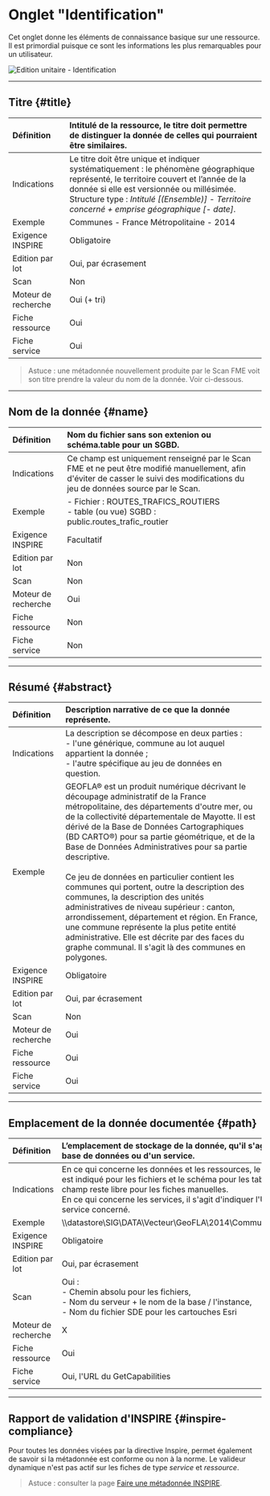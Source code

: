 # Onglet "Identification"

Cet onglet donne les éléments de connaissance basique sur une ressource. Il est primordial puisque ce sont les informations les plus remarquables pour un utilisateur.

![Edition unitaire - Identification](/assets/inv_edit_one_identification.png "L&apos;é&apos;dition unitaire - onglet identification")

_________

## <i class="fa fa-eye"></i> Titre {#title}

| Définition       | Intitulé de la ressource, le titre doit permettre de distinguer la donnée de celles qui pourraient être similaires. |
| :--------------- | :--------------------------------------  |
| Indications      |  Le titre doit être unique et indiquer systématiquement : le phénomène géographique représenté,  le territoire couvert et l’année de la donnée si elle est versionnée ou millésimée.<br>Structure type : *Intitulé [(Ensemble)] - Territoire concerné  + emprise géographique [- date]*. |
| Exemple          |  Communes - France Métropolitaine - 2014 |
| Exigence INSPIRE           | Obligatoire                    |
| Edition par lot            | Oui, par écrasement            |
| Scan                       | Non                            |
| Moteur de recherche        | Oui (+ tri)                    |
| Fiche ressource            | Oui                            |
| Fiche service              | Oui                            |

> Astuce : une métadonnée nouvellement produite par le Scan FME voit son titre prendre la valeur du nom de la donnée. Voir ci-dessous. 

-------

## Nom de la donnée {#name}

| Définition           | Nom du fichier sans son extenion ou schéma.table pour un SGBD. |
| :------------------- | :------------------------------------------------------------  |
| Indications          | Ce champ est uniquement renseigné par le Scan FME et ne peut être modifié manuellement, afin d&apos;éviter de casser le suivi des modifications du jeu de données source par le Scan. |
| Exemple              |  - Fichier : ROUTES_TRAFICS_ROUTIERS<br>- table (ou vue) SGBD : public.routes_trafic_routier |
| Exigence INSPIRE     | Facultatif                    |
| Edition par lot      | Non                            |
| Scan                 | Non                            |
| Moteur de recherche  | Oui                            |
| Fiche ressource      | Non                            |
| Fiche service        | Non                            |

_________

## <i class="fa fa-bookmark"></i> Résumé {#abstract}

| Définition       | Description narrative de ce que la donnée représente. |
| :--------------- | :--------------------------------------  |
| Indications      |  La description se décompose en deux parties : <br />- l&apos;une générique, commune au lot auquel appartient la donnée ; <br />- l&apos;autre spécifique au jeu de données en question. |
| Exemple          |  GEOFLA® est un produit numérique décrivant le découpage administratif de la France métropolitaine, des départements d&apos;outre mer, ou de la collectivité départementale de Mayotte. Il est dérivé de la Base de Données Cartographiques (BD CARTO®) pour sa partie géométrique, et de la Base de Données Administratives pour sa partie descriptive.<br /><br />  Ce jeu de données en particulier contient les communes qui portent, outre la description des communes, la description des unités administratives de niveau supérieur : canton, arrondissement, département et région. En France, une commune représente la plus petite entité administrative. Elle est décrite par des faces du graphe communal. Il s&apos;agit là des communes en polygones.|
| Exigence INSPIRE           | Obligatoire         |
| Edition par lot            | Oui, par écrasement |
| Scan                       | Non                 |
| Moteur de recherche        | Oui                 |
| Fiche ressource            | Oui                           |
| Fiche service              | Oui                           |

_________

## <i class="fa fa-hdd-o"></i> Emplacement de la donnée documentée {#path}

| Définition          | L’emplacement de stockage de la donnée, qu&apos;il s&apos;agisse d&apos;un fichier ou d&apos;une base de données ou d&apos;un service. |
| :------------------ | :-------------------------------------------------------------------------------------------  |
| Indications         | En ce qui concerne les données et les ressources, le chemin absolu depuis le scan est indiqué pour les fichiers et le schéma pour les tables en base de données. Le champ reste libre pour les fiches manuelles.<br />En ce qui concerne les services, il s&apos;agit d&apos;indiquer l&apos;URL du GetCapabilities du service concerné. |
| Exemple             | \\\datastore\SIG\DATA\Vecteur\GeoFLA\2014\Communes\Métropole\COMMUNE.SHP |
| Exigence INSPIRE    | Obligatoire         |
| Edition par lot     | Oui, par écrasement |
| Scan                | Oui : <br />- Chemin absolu pour les fichiers,<br />- Nom du serveur + le nom de la base / l&apos;instance,<br />- Nom du fichier SDE pour les cartouches Esri |
| Moteur de recherche | X                   |
| Fiche ressource     | Oui                           |
| Fiche service       | Oui, l&apos;URL du GetCapabilities |

_________

## <i class="fa fa-flask"></i> Rapport de validation d&apos;INSPIRE {#inspire-compliance}

Pour toutes les données visées par la directive Inspire, permet également de savoir si la métadonnée est conforme ou non à la norme.
Le valideur dynamique n&apos;est pas actif sur les fiches de type *service* et *ressource*.

> Astuce : consulter la page [Faire une métadonnée INSPIRE](md_inspire.html).
